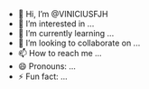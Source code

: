 - 👋 Hi, I’m @VINICIUSFJH
- 👀 I’m interested in ...
- 🌱 I’m currently learning ...
- 💞️ I’m looking to collaborate on ...
- 📫 How to reach me ...
- 😄 Pronouns: ...
- ⚡ Fun fact: ...

<!---
VINICIUSFJH/VINICIUSFJH is a ✨ special ✨ repository because its `README.md` (this file) appears on your GitHub profile.
You can click the Preview link to take a look at your changes.
--->
